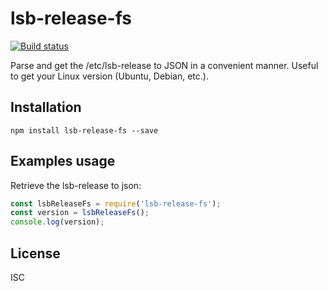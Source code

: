 # lsb-release-fs

[![Build status](https://travis-ci.org/martinlevesque/websocket-stats.svg?branch=master)](https://travis-ci.org/martinlevesque/websocket-stats)

Parse and get the /etc/lsb-release to JSON in a convenient manner. Useful to get your Linux version (Ubuntu, Debian, etc.).

## Installation

```
npm install lsb-release-fs --save
```

## Examples usage

Retrieve the lsb-release to json:

```javascript
const lsbReleaseFs = require('lsb-release-fs');
const version = lsbReleaseFs();
console.log(version);
```

## License

ISC
